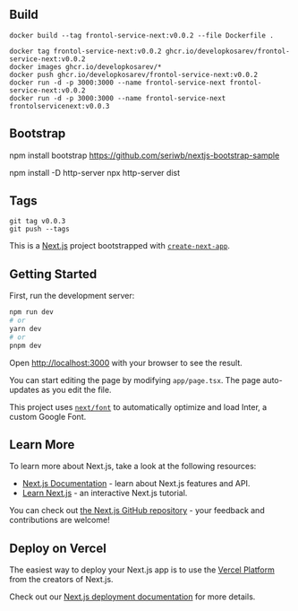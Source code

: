 ## Build 
```
docker build --tag frontol-service-next:v0.0.2 --file Dockerfile .

docker tag frontol-service-next:v0.0.2 ghcr.io/developkosarev/frontol-service-next:v0.0.2
docker images ghcr.io/developkosarev/*
docker push ghcr.io/developkosarev/frontol-service-next:v0.0.2
docker run -d -p 3000:3000 --name frontol-service-next frontol-service-next:v0.0.2
docker run -d -p 3000:3000 --name frontol-service-next frontolservicenext:v0.0.3
```    

## Bootstrap
npm install bootstrap
https://github.com/seriwb/nextjs-bootstrap-sample

npm install -D http-server
npx http-server dist

## Tags
```
git tag v0.0.3
git push --tags
```


This is a [Next.js](https://nextjs.org/) project bootstrapped with [`create-next-app`](https://github.com/vercel/next.js/tree/canary/packages/create-next-app).

## Getting Started

First, run the development server:

```bash
npm run dev
# or
yarn dev
# or
pnpm dev
```

Open [http://localhost:3000](http://localhost:3000) with your browser to see the result.

You can start editing the page by modifying `app/page.tsx`. The page auto-updates as you edit the file.

This project uses [`next/font`](https://nextjs.org/docs/basic-features/font-optimization) to automatically optimize and load Inter, a custom Google Font.

## Learn More

To learn more about Next.js, take a look at the following resources:

- [Next.js Documentation](https://nextjs.org/docs) - learn about Next.js features and API.
- [Learn Next.js](https://nextjs.org/learn) - an interactive Next.js tutorial.

You can check out [the Next.js GitHub repository](https://github.com/vercel/next.js/) - your feedback and contributions are welcome!

## Deploy on Vercel

The easiest way to deploy your Next.js app is to use the [Vercel Platform](https://vercel.com/new?utm_medium=default-template&filter=next.js&utm_source=create-next-app&utm_campaign=create-next-app-readme) from the creators of Next.js.

Check out our [Next.js deployment documentation](https://nextjs.org/docs/deployment) for more details.
